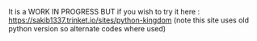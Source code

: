 It is a WORK IN PROGRESS BUT if you wish to try it here : https://sakib1337.trinket.io/sites/python-kingdom
(note this site uses old python version so alternate codes where used)
